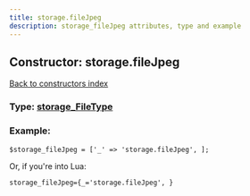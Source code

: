 ```yaml
---
title: storage.fileJpeg
description: storage_fileJpeg attributes, type and example
---
```

## Constructor: storage.fileJpeg  
[Back to constructors index](index.md)






### Type: [storage\_FileType](../types/storage_FileType.md)


### Example:

```
$storage_fileJpeg = ['_' => 'storage.fileJpeg', ];
```  

Or, if you're into Lua:  


```
storage_fileJpeg={_='storage.fileJpeg', }

```


